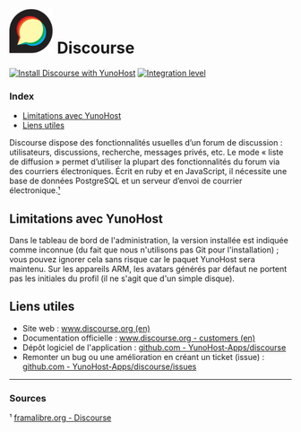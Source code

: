 # <img src="/images/discourse_logo.svg" height="80px" alt="logo de Discourse"> Discourse

[![Install Discourse with YunoHost](https://install-app.yunohost.org/install-with-yunohost.png)](https://install-app.yunohost.org/?app=discourse) [![Integration level](https://dash.yunohost.org/integration/discourse.svg)](https://ci-apps.yunohost.org/jenkins/job/discourse%20%28Community%29/lastBuild/consoleFull)

### Index

- [Limitations avec YunoHost](#limitations-avec-yunohost)
- [Liens utiles](#liens-utiles)

Discourse dispose des fonctionnalités usuelles d’un forum de discussion : utilisateurs, discussions, recherche, messages privés, etc. Le mode « liste de diffusion » permet d’utiliser la plupart des fonctionnalités du forum via des courriers électroniques. Écrit en ruby et en JavaScript, il nécessite une base de données PostgreSQL et un serveur d’envoi de courrier électronique.[¹](#sources)

## Limitations avec YunoHost

Dans le tableau de bord de l'administration, la version installée est indiquée comme inconnue (du fait que nous n'utilisons pas Git pour l'installation) ; vous pouvez ignorer cela sans risque car le paquet YunoHost sera maintenu. Sur les appareils ARM, les avatars générés par défaut ne portent pas les initiales du profil (il ne s'agit que d'un simple disque).

## Liens utiles

 + Site web : [www.discourse.org (en)](https://www.discourse.org/)
 + Documentation officielle : [www.discourse.org - customers (en)](https://www.discourse.org/customers)
 + Dépôt logiciel de l'application : [github.com - YunoHost-Apps/discourse](https://github.com/YunoHost-Apps/discourse_ynh)
 + Remonter un bug ou une amélioration en créant un ticket (issue) : [github.com - YunoHost-Apps/discourse/issues](https://github.com/YunoHost-Apps/discourse_ynh/issues)

 ------

### Sources

¹ [framalibre.org - Discourse](https://framalibre.org/content/discourse)
